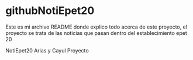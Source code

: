 # githubNotiEpet20
Este es mi archivo README donde explico todo acerca de este  proyecto, el proyecto se trata de las noticias que pasan dentro del establecimiento epet 20







NotiEpet20 Arias y Cayul Proyecto
